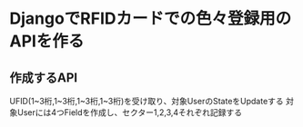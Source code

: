 # DjangoでRFIDカードでの色々登録用のAPIを作る

## 作成するAPI
UFID(1~3桁,1~3桁,1~3桁,1~3桁)を受け取り、対象UserのStateをUpdateする
対象Userには4つFieldを作成し、セクター1,2,3,4それぞれ記録する